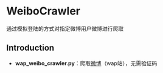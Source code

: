 # WeiboCrawler
通过模拟登陆的方式对指定微博用户微博进行爬取

## Introduction
- **wap_weibo_crawler.py**：爬取[微博](https://weibo.cn)（wap站），无需验证码
